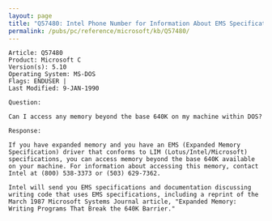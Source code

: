 ```yaml
---
layout: page
title: "Q57480: Intel Phone Number for Information About EMS Specifications"
permalink: /pubs/pc/reference/microsoft/kb/Q57480/
---
```


	Article: Q57480
	Product: Microsoft C
	Version(s): 5.10
	Operating System: MS-DOS
	Flags: ENDUSER |
	Last Modified: 9-JAN-1990
	
	Question:
	
	Can I access any memory beyond the base 640K on my machine within DOS?
	
	Response:
	
	If you have expanded memory and you have an EMS (Expanded Memory
	Specification) driver that conforms to LIM (Lotus/Intel/Microsoft)
	specifications, you can access memory beyond the base 640K available
	on your machine. For information about accessing this memory, contact
	Intel at (800) 538-3373 or (503) 629-7362.
	
	Intel will send you EMS specifications and documentation discussing
	writing code that uses EMS specifications, including a reprint of the
	March 1987 Microsoft Systems Journal article, "Expanded Memory:
	Writing Programs That Break the 640K Barrier."
